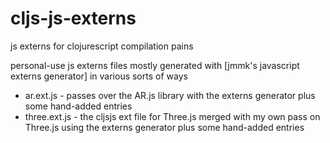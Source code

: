 # cljs-js-externs
js externs for clojurescript compilation pains

personal-use js externs files mostly generated with [jmmk's javascript externs generator] in various sorts of ways

- ar.ext.js - passes over the AR.js library with the externs generator plus some hand-added entries
- three.ext.js - the cljsjs ext file for Three.js merged with my own pass on Three.js using the externs generator plus some hand-added entries
